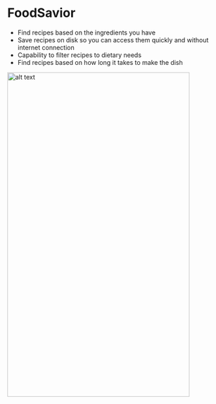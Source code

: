# FoodSavior

- Find recipes based on the ingredients you have
- Save recipes on disk so you can access them quickly and without internet connection
- Capability to filter recipes to dietary needs
- Find recipes based on how long it takes to make the dish


<img src="https://github.com/rioishii/FoodSavior/blob/master/Screenshots/IMG_0864.PNG" alt="alt text" width="414" height="736">
